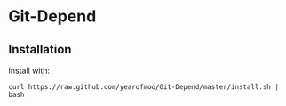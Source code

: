 # Git-Depend

## Installation

Install with:

```
curl https://raw.github.com/yearofmoo/Git-Depend/master/install.sh | bash
```

